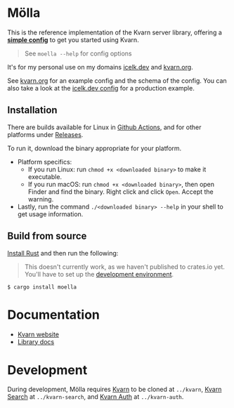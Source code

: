 # Mölla

This is the reference implementation of the Kvarn server library,
offering a [**simple config**](https://kvarn.org/moella/) to get you started using Kvarn.

> See `moella --help` for config options

It's for my personal use on my domains [icelk.dev](https://icelk.dev/) and [kvarn.org](https://kvarn.org/).

See [kvarn.org](https://kvarn.org/moella/) for an example config and the schema of the config.
You can also take a look at the [icelk.dev config](https://github.com/Icelk/icelk.dev/blob/main/icelk.dev.ron)
for a production example.

## Installation

There are builds available for Linux in [Github Actions](https://github.com/Icelk/moella/actions),
and for other platforms under [Releases](https://github.com/Icelk/moella/releases).

To run it, download the binary appropriate for your platform.

-   Platform specifics:
    -   If you run Linux: run `chmod +x <downloaded binary>` to make it executable.
    -   If you run macOS: run `chmod +x <downloaded binary>`, then open Finder and find
        the binary. Right click and click `Open`. Accept the warning.
-   Lastly, run the command `./<downloaded binary> --help` in your shell to
    get usage information.

## Build from source

[Install Rust](https://rust-lang.org/learn/get-started) and then run the following:

> This doesn't currently work, as we haven't published to crates.io yet.
> You'll have to set up the [development environment](#development).

```shell
$ cargo install moella
```

# Documentation

- [Kvarn website](https://kvarn.org/moella/)
- [Library docs](https://doc.icelk.dev/moella/moella/)

# Development

During development, Mölla requires
[Kvarn](https://github.com/Icelk/kvarn) to be cloned at `../kvarn`,
[Kvarn Search](https://github.com/Icelk/kvarn-search) at `../kvarn-search`,
and [Kvarn Auth](https://github.com/Icelk/kvarn-auth) at `../kvarn-auth`.
